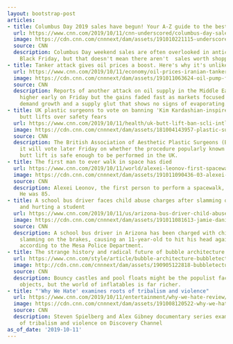 ```yaml
---
layout: bootstrap-post
articles:
- title: Columbus Day 2019 sales have begun! Your A-Z guide to the best deals
  url: https://www.cnn.com/2019/10/11/cnn-underscored/columbus-day-sales-weekend-2019/index.html
  image: https://cdn.cnn.com/cnnnext/dam/assets/191010221115-underscored-columbus-day-sales-lead-super-tease.jpg
  source: CNN
  description: Columbus Day weekend sales are often overlooked in anticipation of
    Black Friday, but that doesn't mean there aren't  sales worth shopping.
- title: Tanker attack gives oil prices a boost. Here's why it's unlikely to last
  url: https://www.cnn.com/2019/10/11/economy/oil-prices-iranian-tanker-iea/index.html
  image: https://cdn.cnn.com/cnnnext/dam/assets/191011063624-oil-pump-file-150930-super-tease.jpg
  source: CNN
  description: Reports of another attack on oil supply in the Middle East pushed prices
    higher early on Friday but the gains faded fast as markets focused again on weaker
    demand growth and a supply glut that shows no signs of evaporating.
- title: UK plastic surgeons to vote on banning 'Kim Kardashian-inspired' Brazilian
    butt lifts over safety fears
  url: https://www.cnn.com/2019/10/11/health/uk-butt-lift-ban-scli-intl-gbr/index.html
  image: https://cdn.cnn.com/cnnnext/dam/assets/181004143957-plastic-surgery-butt-stock-super-tease.jpg
  source: CNN
  description: The British Association of Aesthetic Plastic Surgeons (BAAPS) has said
    it will vote later Friday on whether the procedure popularly known as the Brazilian
    butt lift is safe enough to be performed in the UK.
- title: The first man to ever walk in space has died
  url: https://www.cnn.com/2019/10/11/world/alexei-leonov-first-spacewalk-death-scn-trnd/index.html
  image: https://cdn.cnn.com/cnnnext/dam/assets/191011090436-03-alexei-leonov-2013-super-tease.jpg
  source: CNN
  description: Alexei Leonov, the first person to perform a spacewalk, died this week.
    He was 85.
- title: A school bus driver faces child abuse charges after slamming on the brakes
    and hurting a student
  url: https://www.cnn.com/2019/10/11/us/arizona-bus-driver-child-abuse-trnd/index.html
  image: https://cdn.cnn.com/cnnnext/dam/assets/191011081613-jamie-danielle-tellez-super-tease.jpg
  source: CNN
  description: A school bus driver in Arizona has been charged with child abuse after
    slamming on the brakes, causing an 11-year-old to hit his head against the windshield,
    according to the Mesa Police Department.
- title: The strange history and radical future of bubble architecture
  url: https://www.cnn.com/style/article/bubble-architecture-bubbletecture-inflatable-design/index.html
  image: http://cdn.cnn.com/cnnnext/dam/assets/190905122818-bubbletecture-phaidon-top-tease-super-tease.jpg
  source: CNN
  description: Bouncy castles and pool floats might be the populist face of blow-up
    objects, but the world of inflatables is far richer.
- title: "'Why We Hate' examines roots of tribalism and violence"
  url: https://www.cnn.com/2019/10/11/entertainment/why-we-hate-review/index.html
  image: https://cdn.cnn.com/cnnnext/dam/assets/191008120522-why-we-hate-discovery-channel-super-tease.jpg
  source: CNN
  description: Steven Spielberg and Alex Gibney documentary series examines roots
    of tribalism and violence on Discovery Channel
as_of_date: '2019-10-11'
---
```



